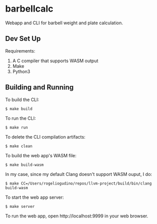 # barbellcalc
Webapp and CLI for barbell weight and plate calculation.

## Dev Set Up

Requirements:

1. A C compiler that supports WASM output
1. Make
1. Python3

## Building and Running

To build the CLI:

```
$ make build
```

To run the CLI:

```
$ make run
```

To delete the CLI compilation artifacts:

```
$ make clean
```

To build the web app's WASM file:

```
$ make build-wasm
```

In my case, since my default Clang doesn't support WASM ouput, I do:

```
$ make CC=/Users/rogeliogudino/repos/llvm-project/build/bin/clang build-wasm
```

To start the web app server:

```
$ make server
```

To run the web app, open http://localhost:9999 in your web browser.
